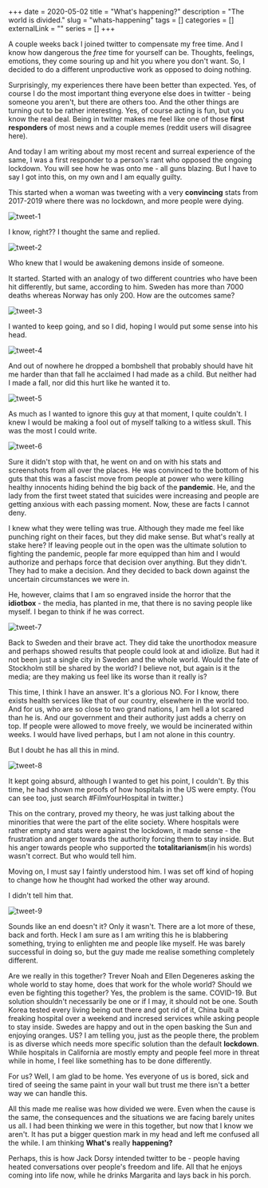 +++
date = 2020-05-02
title = "What's happening?"
description = "The world is divided."
slug = "whats-happening"
tags = []
categories = []
externalLink = ""
series = []
+++

A couple weeks back I joined twitter to compensate my free time. And I know how dangerous the *free* time for yourself can be. Thoughts, feelings, emotions, they come souring up and hit you where you don't want. So, I decided to do a different unproductive work as opposed to doing nothing.

Surprisingly, my experiences there have been better than expected. Yes, of course I do the most important thing everyone else does in twitter - being someone you aren't, but there are others too. And the other things are turning out to be rather interesting. Yes, of course acting is fun, but you know the real deal. Being in twitter makes me feel like one of those **first responders** of most news and a couple memes (reddit users will disagree here).

And today I am writing about my most recent and surreal experience of the same, I was a first responder to a person's rant who opposed the ongoing lockdown. You will see how he was onto me - all guns blazing. But I have to say I got into this, on my own and I am equally guilty.

This started when a woman was tweeting with a very **convincing** stats from 2017-2019 where there was no lockdown, and more people were dying.

![tweet-1](/images/p1.png)

I know, right?? I thought the same and replied.

![tweet-2](/images/p2.png)

Who knew that I would be awakening demons inside of someone.

It started. Started with an analogy of two different countries who have been hit differently, but same, according to him. Sweden has more than 7000 deaths whereas Norway has only 200. How are the outcomes same?

![tweet-3](/images/p3.png)

I wanted to keep going, and so I did, hoping I would put some sense into his head.

![tweet-4](/images/p4.png)

And out of nowhere he dropped a bombshell that probably should have hit me harder than that fall he acclaimed I had made as a child. But neither had I made a fall, nor did this hurt like he wanted it to.

![tweet-5](/images/p9.png)

As much as I wanted to ignore this guy at that moment, I quite couldn't. I knew I would be making a fool out of myself talking to a witless skull. This was the most I could write.

![tweet-6](/images/p10.png)

Sure it didn't stop with that, he went on and on with his stats and screenshots from all over the places. He was convinced to the bottom of his guts that this was a fascist move from people at power who were killing healthy innocents hiding behind the big back of the **pandemic**. He, and the lady from the first tweet stated that suicides were increasing and people are getting anxious with each passing moment. Now, these are facts I cannot deny.

I knew what they were telling was true. Although they made me feel like punching right on their faces, but they did make sense. But what's really at stake here? If leaving people out in the open was the ultimate solution to fighting the pandemic, people far more equipped than him and I would authorize and perhaps force that decision over anything. But they didn't. They had to make a decision. And they decided to back down against the uncertain circumstances we were in.

He, however, claims that I am so engraved inside the horror that the **idiotbox** - the media, has planted in me, that there is no saving people like myself. I began to think if he was correct.

![tweet-7](/images/p5.png)

Back to Sweden and their brave act. They did take the unorthodox measure and perhaps showed results that people could look at and idiolize. But had it not been just a single city in Sweden and the whole world. Would the fate of Stockholm still be shared by the world? I believe not, but again is it the media; are they making us feel like its worse than it really is?

This time, I think I have an answer. It's a glorious NO. For I know, there exists health services like that of our country, elsewhere in the world too. And for us, who are so close to two grand nations, I am hell a lot scared than he is. And our government and their authority just adds a cherry on top. If people were allowed to move freely, we would be incinerated within weeks. I would have lived perhaps, but I am not alone in this country.

But I doubt he has all this in mind.

![tweet-8](/images/p6.png)

It kept going absurd, although I wanted to get his point, I couldn't. By this time, he had shown me proofs of how hospitals in the US were empty. (You can see too, just search #FilmYourHospital in twitter.)

This on the contrary, proved my theory, he was just talking about the minorities that were the part of the elite society. Where hospitals were rather empty and stats were against the lockdown, it made sense - the frustration and anger towards the authority forcing them to stay inside. But his anger towards people who supported the **totalitarianism**(in his words) wasn't correct. But who would tell him.

Moving on, I must say I faintly understood him. I was set off kind of hoping to change how he thought had worked the other way around.

I didn't tell him that.

![tweet-9](/images/p7.png)

Sounds like an end doesn't it? Only it wasn't. There are a lot more of these, back and forth. Heck I am sure as I am writing this he is blabbering something, trying to enlighten me and people like myself. He was barely successful in doing so, but the guy made me realise something completely different.

Are we really in this together? Trever Noah and Ellen Degeneres asking the whole world to stay home, does that work for the whole world? Should we even be fighting this together? Yes, the problem is the same. COVID-19. But solution shouldn't necessarily be one or if I may, it should not be one. South Korea tested every living being out there and got rid of it, China built a freaking hospital over a weekend and incresed services while asking people to stay inside. Swedes are happy and out in the open basking the Sun and enjoying oranges. US? I am telling you, just as the people there, the problem is as diverse which needs more specific solution than the default **lockdown**. While hospitals in California are mostly empty and people feel more in threat while in home, I feel like something has to be done differently.

For us? Well, I am glad to be home. Yes everyone of us is bored, sick and tired of seeing the same paint in your wall but trust me there isn't a better way we can handle this.

All this made me realise was how divided we were. Even when the cause is the same, the consequences and the situations we are facing barely unites us all. I had been thinking we were in this together, but now that I know we aren't. It has put a bigger question mark in my head and left me confused all the while. I am thinking **What's** really **happening?**

Perhaps, this is how Jack Dorsy intended twitter to be - people having heated conversations over people's freedom and life. All that he enjoys coming into life now, while he drinks Margarita and lays back in his porch.
